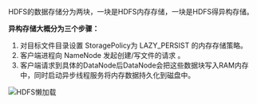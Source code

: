 HDFS的数据存储分为两块，一块是HDFS内存存储，一块是HDFS得异构存储。

**异构存储大概分为三个步骤：**
1. 对目标文件目录设置 StoragePolicy为 LAZY_PERSIST 的内存存储策略。
2. 客户端进程向 NameNode 发起创建/写文件的请求 。
3. 客户端请求到具体的DataNode后DataNode会把这些数据块写入RAM内存中，同时启动异步线程服务将内存数据持久化到磁盘中。

![HDFS懒加载](https://github.com/ljcan/jqBlogs/blob/master/Hadoop/HDFS%E5%86%85%E5%AD%98%E5%AD%98%E5%82%A8lazy.png)
